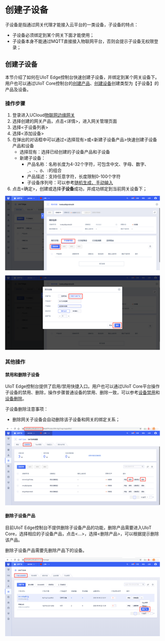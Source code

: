 # 创建子设备

子设备是指通过网关代理才能接入云平台的一类设备，子设备的特点：

- 子设备必须绑定到某个网关下面才能使用；
- 子设备本身不能通过MQTT直接接入物联网平台，否则会提示子设备无权限登录；

## 创建子设备

本节介绍了如何在UIoT Edge控制台快速创建子设备，并绑定到某个网关设备下。用户也可以通过UIoT Core控制台的[创建产品](https://docs.ucloud.cn/uiot-core/console_guide/product_device/create_products)、[创建设备](https://docs.ucloud.cn/uiot-core/console_guide/product_device/create_devcies)创建类型为【子设备】的产品及设备。

### 操作步骤 

1. 登录进入UCloud[物联网边缘网关](https://console.ucloud.cn/uiot_edge)
2. 选择创建的网关产品，点击<详情>，进入网关管理页面
3. 选择<子设备列表>
4. 选择<添加设备>
5. 在弹出的对话框中可以通过<选择现有>或<新建子设备产品>快速创建子设备产品和设备
   - 选择现有：选择已经创建的子设备产品和子设备
   - 新建子设备：
     - 产品名称：名称长度为4-32个字符，可包含中文、字母、数字、`_`、`-`、`@`、`:`的组合
     - 产品描述：支持任意字符，长度限制0-100个字符
     - 子设备序列号：可以参考[随机生成、手动输入](https://docs.ucloud.cn/uiot-core/console_guide/product_device/create_devcies#创建单个或多个设备)
6. 点击<确定>，创建或选择**子设备**成功，并成功绑定到当前网关设备下；

![添加子设备](../../images/添加子设备.png)

![创建子设备设备](../../images/创建子设备设备.png)

### 其他操作

#### 禁用和删除子设备

UIoT Edge控制台提供了启用/禁用快捷入口。用户也可以通过UIoT Core平台操作子设备的禁用、删除，操作步骤普通设备的禁用、删除一致，可以参考[设备禁用](https://docs.ucloud.cn/uiot-core/console_guide/product_device/create_devcies#设备禁用)和[设备删除](https://docs.ucloud.cn/uiot-core/console_guide/product_device/create_devcies#设备删除)。

子设备删除注意事项：

- 删除网关子设备会自动删除该子设备和网关的绑定关系；

![网关子设备设备的禁用和删除](../../images/网关子设备设备的禁用和删除.png)



#### 删除子设备产品

目前UIoT Edge控制台不提供删除子设备产品的功能，删除产品需要进入UIoT Core，选择相应的子设备产品，点击<...>，选择<删除产品>，可以根据提示删除该产品。

删除子设备产品需要先删除产品下的设备。

![删除网关子设备产品](../../images/删除网关子设备产品.png)